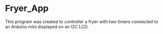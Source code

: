 # Fryer_App

This program was created to controller a fryer with two timers connected to an Arduino mini displayed on an I2C LCD.
